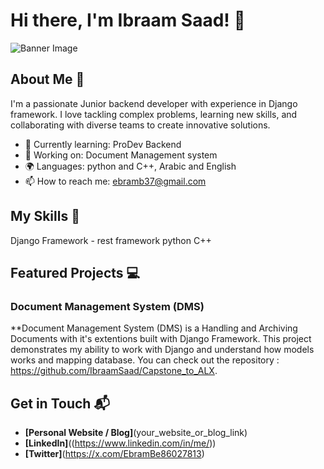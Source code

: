 # Hi there, I'm Ibraam Saad! 👋

![Banner Image](your_banner_image_url_here)

## About Me 🚀

I'm a passionate Junior backend developer with experience in Django framework. I love tackling complex problems, learning new skills, and collaborating with diverse teams to create innovative solutions.

- 🌱 Currently learning: ProDev Backend
- 🔭 Working on: Document Management system
- 🌍 Languages: python and C++, Arabic and English
- 📫 How to reach me: ebramb37@gmail.com


## My Skills 🧠

Django Framework - rest framework
python
C++


## Featured Projects 💻

### Document Management System (DMS)

**Document Management System (DMS)
is a Handling and Archiving Documents with it's extentions built with Django Framework. This project demonstrates my ability to work with Django and  understand how models works and mapping database. You can check out the repository : https://github.com/IbraamSaad/Capstone_to_ALX.


## Get in Touch 📬

- **[Personal Website / Blog]**(your_website_or_blog_link)
- **[LinkedIn]**((https://www.linkedin.com/in/me/))
- **[Twitter]**(https://x.com/EbramBe86027813)


